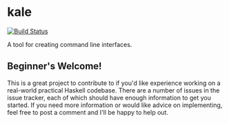 # kale

[![Build Status](https://travis-ci.org/parsonsmatt/kale.svg?branch=master)](https://travis-ci.org/parsonsmatt/kale)

A tool for creating command line interfaces.

## Beginner's Welcome!

This is a great project to contribute to if you'd like experience working on a real-world practical Haskell codebase.
There are a number of issues in the issue tracker, each of which should have enough information to get you started.
If you need more information or would like advice on implementing, feel free to post a comment and I'll be happy to help out.
